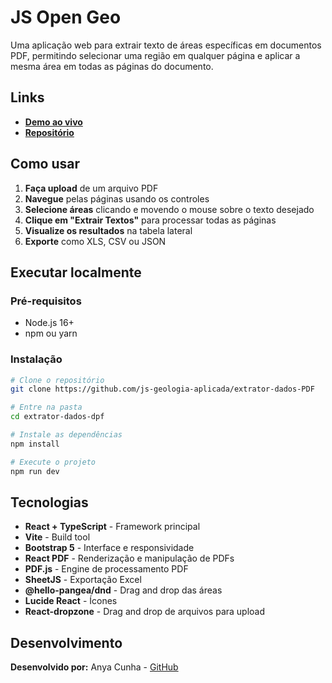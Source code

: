 # JS Open Geo

Uma aplicação web para extrair texto de áreas específicas em documentos PDF, permitindo selecionar uma região em qualquer página e aplicar a mesma área em todas as páginas do documento.

## Links

- **[Demo ao vivo](https://js-geologia-aplicada.github.io/extrator-dados-PDF/)**
- **[Repositório](https://github.com/js-geologia-aplicada/extrator-dados-PDF)**

## Como usar

1. **Faça upload** de um arquivo PDF
2. **Navegue** pelas páginas usando os controles
3. **Selecione áreas** clicando e movendo o mouse sobre o texto desejado
4. **Clique em "Extrair Textos"** para processar todas as páginas
5. **Visualize os resultados** na tabela lateral
6. **Exporte** como XLS, CSV ou JSON

## Executar localmente

### Pré-requisitos

- Node.js 16+
- npm ou yarn

### Instalação

```bash
# Clone o repositório
git clone https://github.com/js-geologia-aplicada/extrator-dados-PDF

# Entre na pasta
cd extrator-dados-dpf

# Instale as dependências
npm install

# Execute o projeto
npm run dev
```

## Tecnologias

- **React + TypeScript** - Framework principal
- **Vite** - Build tool
- **Bootstrap 5** - Interface e responsividade
- **React PDF** - Renderização e manipulação de PDFs
- **PDF.js** - Engine de processamento PDF
- **SheetJS** - Exportação Excel
- **@hello-pangea/dnd** - Drag and drop das áreas
- **Lucide React** - Ícones
- **React-dropzone** - Drag and drop de arquivos para upload

## Desenvolvimento

**Desenvolvido por:** Anya Cunha - [GitHub](https://github.com/anyasc)
